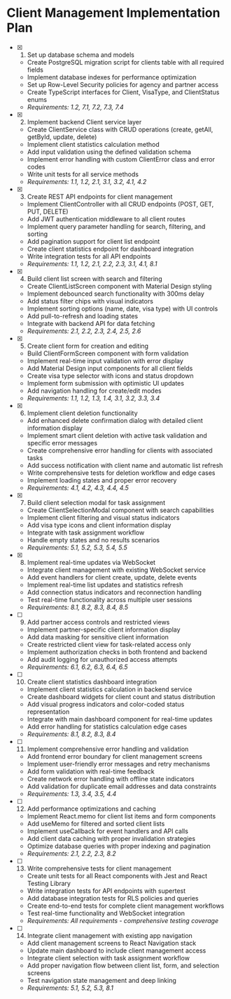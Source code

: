 # Client Management Implementation Plan

- [x] 1. Set up database schema and models
  - Create PostgreSQL migration script for clients table with all required fields
  - Implement database indexes for performance optimization
  - Set up Row-Level Security policies for agency and partner access
  - Create TypeScript interfaces for Client, VisaType, and ClientStatus enums
  - _Requirements: 1.2, 7.1, 7.2, 7.3, 7.4_

- [x] 2. Implement backend Client service layer
  - Create ClientService class with CRUD operations (create, getAll, getById, update, delete)
  - Implement client statistics calculation method
  - Add input validation using the defined validation schema
  - Implement error handling with custom ClientError class and error codes
  - Write unit tests for all service methods
  - _Requirements: 1.1, 1.2, 2.1, 3.1, 3.2, 4.1, 4.2_

- [x] 3. Create REST API endpoints for client management
  - Implement ClientController with all CRUD endpoints (POST, GET, PUT, DELETE)
  - Add JWT authentication middleware to all client routes
  - Implement query parameter handling for search, filtering, and sorting
  - Add pagination support for client list endpoint
  - Create client statistics endpoint for dashboard integration
  - Write integration tests for all API endpoints
  - _Requirements: 1.1, 1.2, 2.1, 2.2, 2.3, 3.1, 4.1, 8.1_

- [x] 4. Build client list screen with search and filtering
  - Create ClientListScreen component with Material Design styling
  - Implement debounced search functionality with 300ms delay
  - Add status filter chips with visual indicators
  - Implement sorting options (name, date, visa type) with UI controls
  - Add pull-to-refresh and loading states
  - Integrate with backend API for data fetching
  - _Requirements: 2.1, 2.2, 2.3, 2.4, 2.5, 2.6_

- [x] 5. Create client form for creation and editing
  - Build ClientFormScreen component with form validation
  - Implement real-time input validation with error display
  - Add Material Design input components for all client fields
  - Create visa type selector with icons and status dropdown
  - Implement form submission with optimistic UI updates
  - Add navigation handling for create/edit modes
  - _Requirements: 1.1, 1.2, 1.3, 1.4, 3.1, 3.2, 3.3, 3.4_

- [x] 6. Implement client deletion functionality
  - Add enhanced delete confirmation dialog with detailed client information display
  - Implement smart client deletion with active task validation and specific error messages
  - Create comprehensive error handling for clients with associated tasks
  - Add success notification with client name and automatic list refresh
  - Write comprehensive tests for deletion workflow and edge cases
  - Implement loading states and proper error recovery
  - _Requirements: 4.1, 4.2, 4.3, 4.4, 4.5_

- [x] 7. Build client selection modal for task assignment
  - Create ClientSelectionModal component with search capabilities
  - Implement client filtering and visual status indicators
  - Add visa type icons and client information display
  - Integrate with task assignment workflow
  - Handle empty states and no results scenarios
  - _Requirements: 5.1, 5.2, 5.3, 5.4, 5.5_

- [x] 8. Implement real-time updates via WebSocket
  - Integrate client management with existing WebSocket service
  - Add event handlers for client create, update, delete events
  - Implement real-time list updates and statistics refresh
  - Add connection status indicators and reconnection handling
  - Test real-time functionality across multiple user sessions
  - _Requirements: 8.1, 8.2, 8.3, 8.4, 8.5_

- [ ] 9. Add partner access controls and restricted views
  - Implement partner-specific client information display
  - Add data masking for sensitive client information
  - Create restricted client view for task-related access only
  - Implement authorization checks in both frontend and backend
  - Add audit logging for unauthorized access attempts
  - _Requirements: 6.1, 6.2, 6.3, 6.4, 6.5_

- [ ] 10. Create client statistics dashboard integration
  - Implement client statistics calculation in backend service
  - Create dashboard widgets for client count and status distribution
  - Add visual progress indicators and color-coded status representation
  - Integrate with main dashboard component for real-time updates
  - Add error handling for statistics calculation edge cases
  - _Requirements: 8.1, 8.2, 8.3, 8.4_

- [ ] 11. Implement comprehensive error handling and validation
  - Add frontend error boundary for client management screens
  - Implement user-friendly error messages and retry mechanisms
  - Add form validation with real-time feedback
  - Create network error handling with offline state indicators
  - Add validation for duplicate email addresses and data constraints
  - _Requirements: 1.3, 3.4, 3.5, 4.4_

- [ ] 12. Add performance optimizations and caching
  - Implement React.memo for client list items and form components
  - Add useMemo for filtered and sorted client lists
  - Implement useCallback for event handlers and API calls
  - Add client data caching with proper invalidation strategies
  - Optimize database queries with proper indexing and pagination
  - _Requirements: 2.1, 2.2, 2.3, 8.2_

- [ ] 13. Write comprehensive tests for client management
  - Create unit tests for all React components with Jest and React Testing Library
  - Write integration tests for API endpoints with supertest
  - Add database integration tests for RLS policies and queries
  - Create end-to-end tests for complete client management workflows
  - Test real-time functionality and WebSocket integration
  - _Requirements: All requirements - comprehensive testing coverage_

- [ ] 14. Integrate client management with existing app navigation
  - Add client management screens to React Navigation stack
  - Update main dashboard to include client management access
  - Integrate client selection with task assignment workflow
  - Add proper navigation flow between client list, form, and selection screens
  - Test navigation state management and deep linking
  - _Requirements: 5.1, 5.2, 5.3, 8.1_